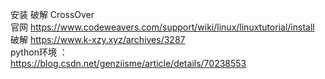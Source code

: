 安装 破解 CrossOver   
官网  https://www.codeweavers.com/support/wiki/linux/linuxtutorial/install   
破解 https://www.k-xzy.xyz/archives/3287   
python环境 ：   
https://blog.csdn.net/genziisme/article/details/70238553   
